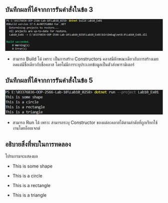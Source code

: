 ## บันทึกผลที่ได้จากการรันคำสั่งในข้อ 3

![pic](/Pictures/pic-1.png)

 - สามารถ Build ได้ เพราะ เป็นการสร้าง Constructors คลาสมีลักษณะเดียวกับการสร้างเมทอดแต่มีชื่อเดียวกับชื่อคลาส โดยไม่มีการระบุประเภทข้อมูลเป็นตัวส่งพารามิเตอร์

## บันทึกผลที่ได้จากการรันคำสั่งในข้อ 5

![pic](/Pictures/pic-2.png)

- สามารถ Run ได้ เพราะ สามารถระบุ Constructor ของแต่ละคลาสได้ตามลำดับที่ถูกเรียกใช้งานโดยอ็อบเจกต์

## อธิบายสิ่งที่พบในการทดลอง

โปรแกรมจะแสดงผล

- This is some shape

- This is a circle

- This is a rectangle

- This is a triangle